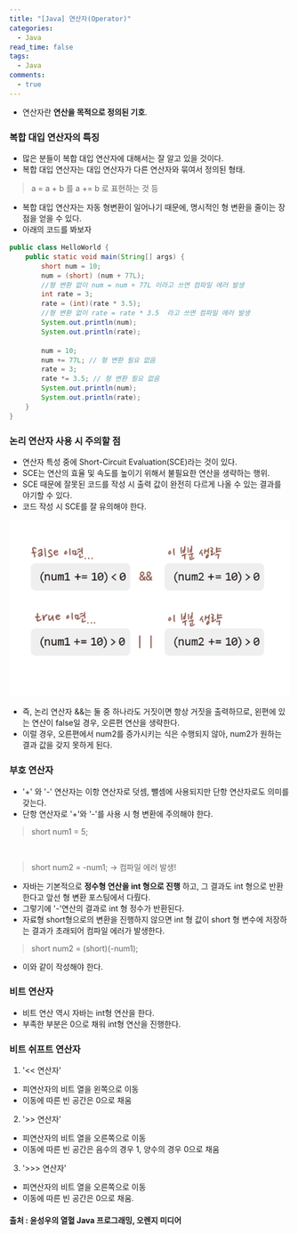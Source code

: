 ```yaml
---
title: "[Java] 연산자(Operator)"
categories:
  - Java
read_time: false
tags:
  - Java
comments:
  - true
---
```


* 연산자란 __연산을 목적으로 정의된 기호__.

### 복합 대입 연산자의 특징
* 많은 분들이 복합 대입 연산자에 대해서는 잘 알고 있을 것이다.
* 복합 대입 연산자는 대입 연산자가 다른 연산자와 묶여서 정의된 형태.
> a = a + b 를  a += b 로 표현하는 것 등
* 복합 대입 연산자는 자동 형변환이 일어나기 때문에, 명시적인 형 변환을 줄이는 장점을 얻을 수 있다.
* 아래의 코드를 봐보자

```java
public class HelloWorld {
	public static void main(String[] args) {
		short num = 10;
		num = (short) (num + 77L);
		//형 변환 없이 num = num + 77L 이라고 쓰면 컴파일 에러 발생
		int rate = 3;
		rate = (int)(rate * 3.5);
		//형 변환 없이 rate = rate * 3.5  라고 쓰면 컴파일 에러 발생
		System.out.println(num);
		System.out.println(rate);
		
		num = 10;
		num += 77L; // 형 변환 필요 없음
		rate = 3;
		rate *= 3.5; // 형 변환 필요 없음
		System.out.println(num);
		System.out.println(rate);
	}
}
```

### 논리 연산자 사용 시 주의할 점
* 연산자 특성 중에 Short-Circuit Evaluation(SCE)라는 것이 있다.
* SCE는 연산의 효율 및 속도를 높이기 위해서 불필요한 연산을 생략하는 행위.
* SCE 때문에 잘못된 코드를 작성 시 출력 값이 완전히 다르게 나올 수 있는 결과를 야기할 수 있다.
* 코드 작성 시 SCE를 잘 유의해야 한다.

![](/assets/img/java/201911071.png)

* 즉, 논리 연산자 &&는 둘 중 하나라도 거짓이면 항상 거짓을 출력하므로, 왼편에 있는 연산이 false일 경우, 오른편 연산을 생략한다.
* 이럴 경우, 오른편에서 num2를 증가시키는 식은 수행되지 않아, num2가 원하는 결과 값을 갖지 못하게 된다.

### 부호 연산자
* '+' 와 '-' 연산자는 이항 연산자로 덧셈, 뺄셈에 사용되지만 단항 연산자로도 의미를 갖는다.
* 단항 연산자로 '+'와 '-'를 사용 시 형 변환에 주의해야 한다.
> short num1 = 5;
<br>

> short num2 = -num1; -> 컴파일 에러 발생!
* 자바는 기본적으로 __정수형 연산을 int 형으로 진행__ 하고, 그 결과도 int 형으로 반환한다고 앞선 형 변환 포스팅에서 다뤘다.
* 그렇기에 '-'연산의 결과로 int 형 정수가 반환된다. 
* 자료형 short형으로의 변환을 진행하지 않으면 int 형 값이 short 형 변수에 저장하는 결과가 초래되어 컴파일 에러가 발생한다.
> short num2 = (short)(-num1);
* 이와 같이 작성해야 한다.

### 비트 연산자
* 비트 연산 역시 자바는 int형 연산을 한다.
* 부족한 부분은 0으로 채워 int형 연산을 진행한다.

### 비트 쉬프트 연산자
1. '<< 연산자'
 * 피연산자의 비트 열을 왼쪽으로 이동
 * 이동에 따른 빈 공간은 0으로 채움
2. '>> 연산자'
 * 피연산자의 비트 열을 오른쪽으로 이동
 * 이동에 따른 빈 공간은 음수의 경우 1, 양수의 경우 0으로 채움
3. '>>> 연산자'
 * 피연산자의 비트 열을 오른쪽으로 이동
 * 이동에 따른 빈 공간은 0으로 채움.

#### 출처 : 윤성우의 열혈 Java 프로그래밍, 오렌지 미디어